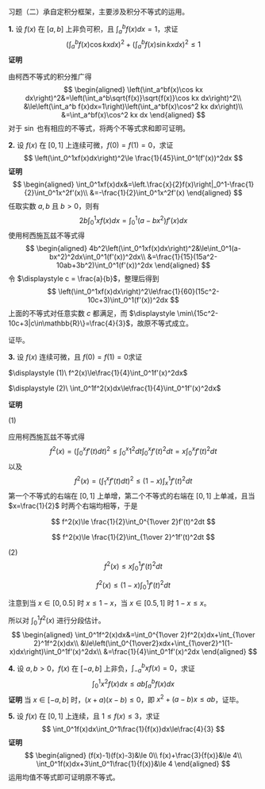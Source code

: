 习题（二）承自定积分框架，主要涉及积分不等式的运用。

**1.** 设 $f(x)$ 在 $[a,b]$ 上非负可积，且 $\displaystyle \int_a^b f(x)dx=1$，求证
$$
\left(\int_a^bf(x)\cos kx dx\right)^2+\left(\int_a^bf(x)\sin kx dx\right)^2\le 1
$$
**证明**

由柯西不等式的积分推广得
$$
\begin{aligned}
\left(\int_a^bf(x)\cos kx dx\right)^2&=\left(\int_a^b\sqrt{f(x)}\sqrt{f(x)}\cos kx dx\right)^2\\
&\le\left(\int_a^b f(x)dx=1\right)\left(\int_a^bf(x)\cos^2 kx dx\right)\\
&=\int_a^bf(x)\cos^2 kx dx
\end{aligned}
$$
对于 $\sin$ 也有相应的不等式，将两个不等式求和即可证明。



**2.** 设 $f(x)$ 在 $[0,1]$ 上连续可微，$f(0)=f(1)=0$，求证
$$
\left(\int_0^1xf(x)dx\right)^2\le \frac{1}{45}\int_0^1(f'(x))^2dx
$$
**证明**
$$
\begin{aligned}
\int_0^1xf(x)dx&=\left.\frac{x}{2}f(x)\right|_0^1-\frac{1}{2}\int_0^1x^2f'(x)\\
&=-\frac{1}{2}\int_0^1x^2f'(x)
\end{aligned}
$$
任取实数 $a,b$ 且 $b>0$，则有
$$
2b\int_0^1xf(x)dx=\int_0^1(a-bx^2)f'(x)dx
$$
使用柯西施瓦兹不等式得
$$
\begin{aligned}
4b^2\left(\int_0^1xf(x)dx\right)^2&\le\int_0^1(a-bx^2)^2dx\int_0^1(f'(x))^2dx\\
&=\frac{1}{15}(15a^2-10ab+3b^2)\int_0^1(f'(x))^2dx
\end{aligned}
$$
令 $\displaystyle c = \frac{a}{b}$，整理后得到
$$
\left(\int_0^1xf(x)dx\right)^2\le\frac{1}{60}(15c^2-10c+3)\int_0^1(f'(x))^2dx
$$
上面的不等式对任意实数 $c$ 都满足，而 $\displaystyle \min\{15c^2-10c+3|c\in\mathbb{R}\}=\frac{4}{3}$，故原不等式成立。

证毕。



**3.** 设 $f(x)$ 连续可微，且 $f(0)=f(1)=0$求证

$\displaystyle (1)\ f^2(x)\le\frac{1}{4}\int_0^1f'(x)^2dx$

$\displaystyle (2)\ \int_0^1f^2(x)dx\le\frac{1}{4}\int_0^1f'(x)^2dx$

**证明**

$(1)$

应用柯西施瓦兹不等式得
$$
f^2(x)=\left(\int_0^xf'(t)dt\right)^2\le\int_0^x1^2dt\int_0^xf'(t)^2dt= x\int_0^xf'(t)^2dt
$$
以及
$$
f^2(x)=\left(\int_1^xf'(t)dt\right)^2 \le (1-x)\int_x^1f'(t)^2dt
$$
第一个不等式的右端在 $[0,1]$ 上单增，第二个不等式的右端在 $[0,1]$ 上单减，且当 $x=\frac{1}{2}$ 时两个右端均相等，于是


$$
f^2(x)\le \frac{1}{2}\int_0^{1\over 2}f'(t)^2dt
$$

$$
f^2(x)\le \frac{1}{2}\int_{1\over 2}^1f'(t)^2dt
$$



$(2)$
$$
f^2(x)\le x\int_0^1f'(t)^2dt
$$

$$
f^2(x)\le (1-x)\int_0^1f'(t)^2dt
$$

注意到当 $x\in[0,0.5]$ 时 $x\le 1-x$，当 $x\in[0.5,1]$ 时 $1-x\le x$。

所以对 $\displaystyle\int_0^1f^2(x)$ 进行分段估计。
$$
\begin{aligned}
\int_0^1f^2(x)dx&=\int_0^{1\over 2}f^2(x)dx+\int_{1\over 2}^1f^2(x)dx\\
&\le\left(\int_0^{1\over2}xdx+\int_{1\over2}^1(1-x)dx\right)\int_0^1f'(x)^2dx\\
&=\frac{1}{4}\int_0^1f'(x)^2dx
\end{aligned}
$$


**4.** 设 $a,b>0$，$f(x)$ 在 $[-a,b]$ 上非负，$\displaystyle \int_{-a}^{b}xf(x)=0$，求证
$$
\int_{0}^{1}x^{2}f(x)dx\le ab\int_{a}^{b}f(x)dx
$$
**证明**
当 $x\in[-a,b]$ 时，$(x+a)(x-b)\le 0$，即 $x^{2}+(a-b)x\le ab$，证毕。

**5.** 设 $f(x)$ 在 $[0,1]$ 上连续，且 $1\le f(x)\le 3$，求证
$$
\int_0^1f(x)dx\int_0^1\frac{1}{f(x)}dx\le\frac{4}{3}
$$
**证明**
$$
\begin{aligned}
(f(x)-1)(f(x)-3)&\le 0\\
f(x)+\frac{3}{f(x)}&\le 4\\
\int_0^1f(x)dx+3\int_0^1\frac{1}{f(x)}&\le 4
\end{aligned}
$$
运用均值不等式即可证明原不等式。